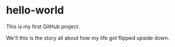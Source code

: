 # hello-world
This is my first GitHub project.

We'll this is the story all about how my life got flipped upside down.
